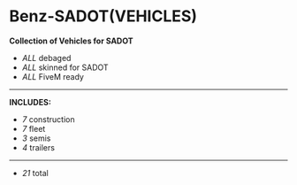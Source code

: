 # Benz-SADOT(VEHICLES)
**Collection of Vehicles for SADOT**
- *ALL* debaged
- *ALL* skinned for SADOT
- *ALL* FiveM ready

-----------------------------------

**INCLUDES:**
- *7* construction
- *7* fleet
- *3* semis
- *4* trailers
--------------
- *21* total
